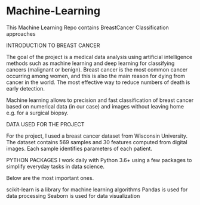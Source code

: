# Machine-Learning
This Machine Learning Repo contains BreastCancer Classification approaches

INTRODUCTION TO BREAST CANCER

The goal of the project is a medical data analysis using artificial intelligence methods such as machine learning and deep learning for classifying cancers (malignant or benign). Breast cancer is the most common cancer occurring among women, and this is also the main reason for dying from cancer in the world. The most effective way to reduce numbers of death is early detection.


Machine learning allows to precision and fast classification of breast cancer based on numerical data (in our case) and images without leaving home e.g. for a surgical biopsy.

DATA USED FOR THE PROJECT

For the project, I used a breast cancer dataset from Wisconsin University. The dataset contains 569 samples and 30 features computed from digital images. Each sample identifies parameters of each patient.

PYTHON PACKAGES
I work daily with Python 3.6+ using a few packages to simplify everyday tasks in data science.

Below are the most important ones.

scikit-learn is a library for machine learning algorithms
Pandas is used for data processing
Seaborn is used for data visualization

